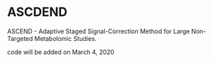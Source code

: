 # ASCDEND
ASCEND - Adaptive Staged Signal-Correction Method for Large Non-Targeted Metabolomic Studies. 

code will be added on March 4, 2020
